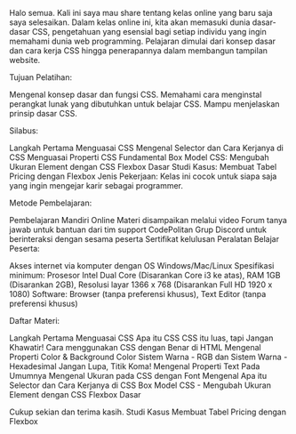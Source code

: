 Halo semua. Kali ini saya mau share tentang kelas online yang baru saja saya selesaikan.
Dalam kelas online ini, kita akan memasuki dunia dasar-dasar CSS, pengetahuan yang esensial bagi setiap individu yang ingin memahami dunia web programming.
Pelajaran dimulai dari konsep dasar dan cara kerja CSS hingga penerapannya dalam membangun tampilan website.

Tujuan Pelatihan:

Mengenal konsep dasar dan fungsi CSS.
Memahami cara menginstal perangkat lunak yang dibutuhkan untuk belajar CSS.
Mampu menjelaskan prinsip dasar CSS.

Silabus:

Langkah Pertama Menguasai CSS
Mengenal Selector dan Cara Kerjanya di CSS
Menguasai Properti CSS Fundamental
Box Model CSS: Mengubah Ukuran Element dengan CSS
Flexbox Dasar
Studi Kasus: Membuat Tabel Pricing dengan Flexbox
Jenis Pekerjaan: Kelas ini cocok untuk siapa saja yang ingin mengejar karir sebagai programmer.

Metode Pembelajaran:

Pembelajaran Mandiri Online
Materi disampaikan melalui video
Forum tanya jawab untuk bantuan dari tim support CodePolitan
Grup Discord untuk berinteraksi dengan sesama peserta
Sertifikat kelulusan
Peralatan Belajar Peserta:

Akses internet via komputer dengan OS Windows/Mac/Linux
Spesifikasi minimum: Prosesor Intel Dual Core (Disarankan Core i3 ke atas), RAM 1GB (Disarankan 2GB), Resolusi layar 1366 x 768 (Disarankan Full HD 1920 x 1080)
Software: Browser (tanpa preferensi khusus), Text Editor (tanpa preferensi khusus)

Daftar Materi:

Langkah Pertama Menguasai CSS
Apa itu CSS
CSS itu luas, tapi Jangan Khawatir!
Cara menggunakan CSS dengan Benar di HTML
Mengenal Properti Color & Background Color
Sistem Warna - RGB dan Sistem Warna - Hexadesimal
Jangan Lupa, Titik Koma!
Mengenal Properti Text Pada Umumnya
Mengenal Ukuran pada CSS dengan Font
Mengenal Apa itu Selector dan Cara Kerjanya di CSS
Box Model CSS - Mengubah Ukuran Element dengan CSS
Flexbox Dasar

Cukup sekian dan terima kasih.
Studi Kasus Membuat Tabel Pricing dengan Flexbox
